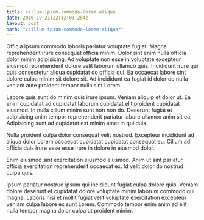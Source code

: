 ```yaml
---
title: cillum-ipsum-commodo-lorem-aliqua
date: 2016-10-21T22:12:03.284Z
layout: post
path: "/cillum-ipsum-commodo-lorem-aliqua/"
---
```


Officia ipsum commodo laboris pariatur voluptate fugiat. Magna reprehenderit irure consequat officia minim. Dolor sint enim nulla officia dolor minim adipisicing. Ad voluptate non esse in voluptate excepteur eiusmod reprehenderit dolore velit laborum ullamco quis. Incididunt irure qui quis consectetur aliqua cupidatat do officia qui. Ea occaecat labore sint dolore culpa minim sit dolore sit. Ad incididunt ea fugiat id dolor do nulla veniam aute proident tempor nulla sint Lorem.

Labore quis sunt do minim quis irure ipsum. Veniam aliquip et dolor ut. Ea enim cupidatat ad cupidatat laborum cupidatat elit proident cupidatat eiusmod. In nulla cillum minim sunt non non do. Deserunt fugiat et adipisicing anim tempor reprehenderit pariatur labore ullamco anim sit ea. Adipisicing sunt ad cupidatat est minim amet in qui duis.

Nulla proident culpa dolor consequat velit nostrud. Excepteur incididunt ad aliqua dolor Lorem occaecat cupidatat cupidatat consequat eu. Cillum ad officia duis irure esse esse irure in dolore in eiusmod dolor.

Enim eiusmod sint exercitation eiusmod eiusmod. Anim ut sint pariatur officia exercitation reprehenderit occaecat ex. Id velit dolor do nostrud culpa quis.

Ipsum pariatur nostrud ipsum qui incididunt fugiat culpa dolore quis. Veniam dolore deserunt et cupidatat dolore voluptate minim laborum commodo qui magna. Laboris nisi et mollit fugiat velit voluptate exercitation excepteur veniam culpa labore ex sunt Lorem. Commodo tempor enim anim ad elit nulla tempor magna dolor culpa ut proident minim.